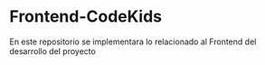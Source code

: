 # Frontend-CodeKids
En este repositorio se implementara lo relacionado al Frontend del desarrollo del proyecto
